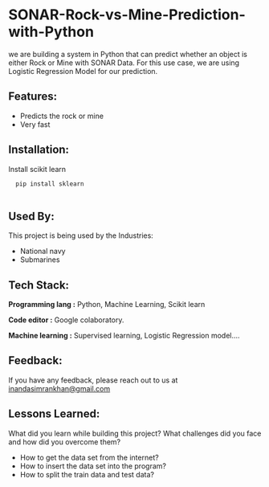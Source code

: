 
# SONAR-Rock-vs-Mine-Prediction-with-Python

we are building a system in Python that can predict whether an object is either Rock or Mine with SONAR Data. For this use case, we are using Logistic Regression Model for our prediction.



## Features:

- Predicts the rock or mine
- Very fast





## Installation:

Install scikit learn

```bash
  pip install sklearn
  
```
    
## Used By:

This project is being used by the Industries:

- National navy
- Submarines


## Tech Stack:

**Programming lang :** Python, Machine Learning, Scikit learn

**Code editor :** Google colaboratory.

**Machine learning :** Supervised learning, Logistic Regression model....

## Feedback:

If you have any feedback, please reach out to us at inandasimrankhan@gmail.com


## Lessons Learned:

What did you learn while building this project? What challenges did you face and how did you overcome them?

* How to get the data set from the internet?
* How to insert the data set into the program?
* How to split the train data and test data?
